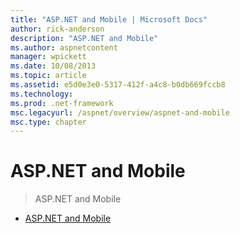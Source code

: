 ```yaml
---
title: "ASP.NET and Mobile | Microsoft Docs"
author: rick-anderson
description: "ASP.NET and Mobile"
ms.author: aspnetcontent
manager: wpickett
ms.date: 10/08/2013
ms.topic: article
ms.assetid: e5d0e3e0-5317-412f-a4c8-b0db669fccb8
ms.technology: 
ms.prod: .net-framework
msc.legacyurl: /aspnet/overview/aspnet-and-mobile
msc.type: chapter
---
```

ASP.NET and Mobile
====================
> ASP.NET and Mobile


- [ASP.NET and Mobile](aspnet-and-mobile.md)